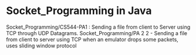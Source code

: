 # Socket_Programming in Java

Socket_Programming/CS544-PA1 : Sending a file from client to Server using TCP through UDP Datagrams.
Socket_Programming/PA 2 2 - Sending a file from client to server using TCP when an emulator drops some packets, uses sliding window protocol
  
